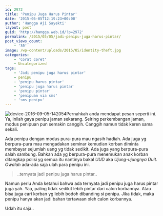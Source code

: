 ```yaml
---
id: 2972
title: 'Penipu Juga Harus Pintar'
date: '2015-05-05T12:19:23+00:00'
author: 'Hangga Aji Sayekti'
layout: post
guid: 'http://hangga.web.id/?p=2972'
permalink: /2015/05/05/jadi-penipu-juga-harus-pintar/
post_views_count:
    - '30'
image: /wp-content/uploads/2015/05/identity-theft.jpg
categories:
    - 'Corat coret'
    - Uncategorized
tags:
    - 'Jadi penipu juga harus pintar'
    - penipu
    - 'penipu harus pintar'
    - 'penipu juga harus pintar'
    - 'penipu pintar'
    - 'penipuan via sms'
    - 'sms penipu'
---
```


![device-2016-09-05-142054](http://hangga.web.id/wp-content/uploads/2016/09/device-2016-09-05-142054-510x731.png)Pernahkah anda mendapat pesan seperti ini. Ya, inilah gaya penipu jaman sekarang. Seiring perkembangan jaman, modus penipuan pun semakin canggih. Canggih namun tidak keren sama sekali.

Ada penipu dengan modus pura-pura mau ngasih hadiah. Ada juga yg berpura-pura mau mengadakan seminar kemudian korban diminta membayar sejumlah uang yg tidak sedikit. Ada juga yang berpura-pura salah sambung. Bahkan ada yg berpura-pura menemukan anak korban ditangkap polisi yg semua itu nantinya bakal *UUD* aka *Ujung-ujungnya Duit*. *Owalah* ada-ada saja ulah para penipu ini.

> ..ternyata jadi penipu juga harus pintar..

Namun perlu Anda ketahui bahwa ada ternyata jadi penipu juga harus pintar juga yah. Yaa, paling tidak sedikit lebih pintar dari calon korbannya. Atau bisa juga cari korban yg lebih bodoh dibanding si penipu. Jika tidak, maka penipu hanya akan jadi bahan tertawaan oleh calon korbannya.

Udah itu saja..